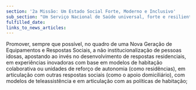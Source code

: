 ```yaml
---
section: '2a Missão: Um Estado Social Forte, Moderno e Inclusivo'
sub_section: "Um Serviço Nacional de Saúde universal, forte e resiliente"
fulfilled_date:
links_to_news_articles:
---
```


Promover, sempre que possível, no quadro de uma Nova Geração de Equipamentos e Respostas Sociais, a não institucionalização de pessoas idosas, apostando ao invés no desenvolvimento de respostas residenciais, em experiências inovadoras com base em modelos de habitação colaborativa ou unidades de reforço de autonomia (como residências), em articulação com outras respostas sociais (como o apoio domiciliário), com modelos de teleassistência e em articulação com as políticas de habitação;